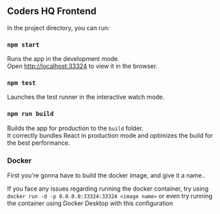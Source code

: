 ## Coders HQ Frontend

In the project directory, you can run:

### `npm start`

Runs the app in the development mode.<br />
Open [http://localhost:33324](http://localhost:33324) to view it in the browser.

### `npm test`

Launches the test runner in the interactive watch mode.

### `npm run build`

Builds the app for production to the `build` folder.<br />
It correctly bundles React in production mode and optimizes the build for the best performance.

### Docker

First you're gonna have to build the docker image, and give it a name..

If you face any issues regarding running the docker container, try using `docker run -d -p 0.0.0.0:33324:33324 <image name>`
or even try running the container using Docker Desktop with this configuration

